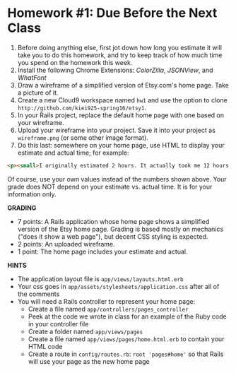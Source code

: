 # Homework #1: Due Before the Next Class

1. Before doing anything else, first jot down how long you estimate it will take you to do this homework, and try to keep track of how much time you spend on the homework this week.
2. Install the following Chrome Extensions: _ColorZilla_, _JSONView_, and _WhatFont_
1. Draw a wireframe of a simplified version of Etsy.com's home page.  Take a picture of it.
3. Create a new Cloud9 workspace named `hw1` and use the option to clone ```http://github.com/kiei925-spring16/etsy1```. 
2. In your Rails project, replace the default home page with one based on your wireframe.
3. Upload your wireframe into your project. Save it into your project as `wireframe.png` (or some other image format).
4. Do this last: somewhere on your home page, use HTML to display your estimate and actual time; for example:

``` html
<p><small>I originally estimated 2 hours. It actually took me 12 hours.</small></p>
```
Of course, use your own values instead of the numbers shown above.  Your grade does NOT depend on your estimate vs. actual time.  It is for your information only.

**GRADING**

- 7 points:  A Rails application whose home page shows a simplified version of the Etsy home page.  Grading is based mostly on mechanics ("does it show a web page"), but decent CSS styling is expected.
- 2 points: An uploaded wireframe.
- 1 point: The home page includes your estimate and actual.

**HINTS**

- The application layout file is `app/views/layouts.html.erb`
- Your css goes in `app/assets/stylesheets/application.css` after all of the comments
- You will need a Rails controller to represent your home page:
    - Create a file named `app/controllers/pages_controller`
    - Peek at the code we wrote in class for an example of the Ruby code in your controller file
    - Create a folder named `app/views/pages`
    - Create a file named `app/views/pages/home.html.erb` to contain your HTML code
    - Create a route in `config/routes.rb`: `root 'pages#home'` so that Rails will use your page as the new home page
    

    




